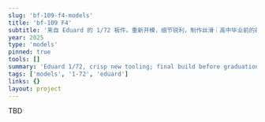 ```yaml
---
slug: 'bf-109-f4-models'
title: 'bf-109 F4'
subtitle: '来自 Eduard 的 1/72 板件。重新开模，细节锐利，制作丝滑｜高中毕业前的最后一舞'
year: 2025
type: 'models'
pinned: true
tools: []
summary: 'Eduard 1/72, crisp new tooling; final build before graduation.'
tags: ['models', '1-72', 'eduard']
links: {}
layout: project
---
```

TBD
